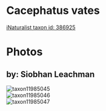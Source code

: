 
Cacephatus vates
================
  
[iNaturalist taxon id: 386925](https://www.inaturalist.org/taxa/386925)
# Photos

## by: Siobhan Leachman
  
![taxon11985045](https://inaturalist-open-data.s3.amazonaws.com/photos/12756295/medium.jpeg)  
![taxon11985046](https://inaturalist-open-data.s3.amazonaws.com/photos/12756298/medium.jpeg)  
![taxon11985047](https://inaturalist-open-data.s3.amazonaws.com/photos/12756301/medium.jpeg)